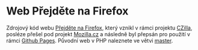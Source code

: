 Web Přejděte na Firefox
=========================

Zdrojový kód webu [Přejděte na Firefox](http://firefox.mozilla.cz/), který vznikl v rámci projektu [CZilla](https://cs.wikipedia.org/wiki/CZilla), posléze přešel pod projekt [Mozilla.cz](https://www.mozilla.cz/) a následně byl přepsán pro použití v rámci [Github Pages](https://pages.github.com/).
Původní web v PHP naleznete ve větvi [master](https://github.com/MozillaCZ/firefox-mozilla-cz/tree/master).
